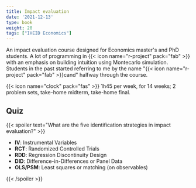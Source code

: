 ```yaml
---
title: Impact evaluation
date: '2021-12-13'
type: book
weight: 20
tags: ["IHEID Economics"]
---
```


An impact evaluation course designed for Economics master's and PhD students.  A lot of programming in {{< icon name="r-project" pack="fab" >}} with an emphasis on building intuition using Montecarlo simulation. Students in the past started referring to me by the name "{{< icon name="r-project" pack="fab" >}}cand" halfway through the course.

<!--more-->

{{< icon name="clock" pack="fas" >}} 1h45 per week, for 14 weeks; 2 problem sets, take-home midterm, take-home final.

## Quiz

{{< spoiler text="What are the five identification strategies in impact evaluation?" >}}
- **IV**: Instrumental Variables
- **RCT**: Randomized Controlled Trials
- **RDD**: Regression Discontinuity Design
- **DID**: Difference-in-Differences or Panel Data
- **OLS/PSM**: Least squares or matching (on observables)

{{< /spoiler >}}

